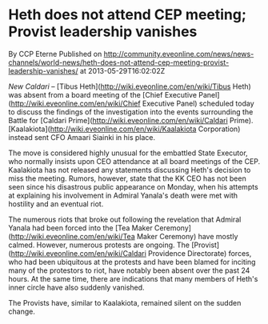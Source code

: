 # Heth does not attend CEP meeting; Provist leadership vanishes
By CCP Eterne
Published on http://community.eveonline.com/news/news-channels/world-news/heth-does-not-attend-cep-meeting-provist-leadership-vanishes/ at 2013-05-29T16:02:02Z

_New Caldari –_ [Tibus Heth](http://wiki.eveonline.com/en/wiki/Tibus Heth) was absent from a board meeting of the [Chief Executive Panel](http://wiki.eveonline.com/en/wiki/Chief Executive Panel) scheduled today to discuss the findings of the investigation into the events surrounding the Battle for [Caldari Prime](http://wiki.eveonline.com/en/wiki/Caldari Prime). [Kaalakiota](http://wiki.eveonline.com/en/wiki/Kaalakiota Corporation) instead sent CFO Amaari Siainki in his place.

The move is considered highly unusual for the embattled State Executor, who normally insists upon CEO attendance at all board meetings of the CEP. Kaalakiota has not released any statements discussing Heth's decision to miss the meeting. Rumors, however, state that the KK CEO has not been seen since his disastrous public appearance on Monday, when his attempts at explaining his involvement in Admiral Yanala's death were met with hostility and an eventual riot.

The numerous riots that broke out following the revelation that Admiral Yanala had been forced into the [Tea Maker Ceremony](http://wiki.eveonline.com/en/wiki/Tea Maker Ceremony) have mostly calmed. However, numerous protests are ongoing. The [Provist](http://wiki.eveonline.com/en/wiki/Caldari Providence Directorate) forces, who had been ubiquitous at the protests and have been blamed for inciting many of the protestors to riot, have notably been absent over the past 24 hours. At the same time, there are indications that many members of Heth's inner circle have also suddenly vanished.

The Provists have, similar to Kaalakiota, remained silent on the sudden change.

